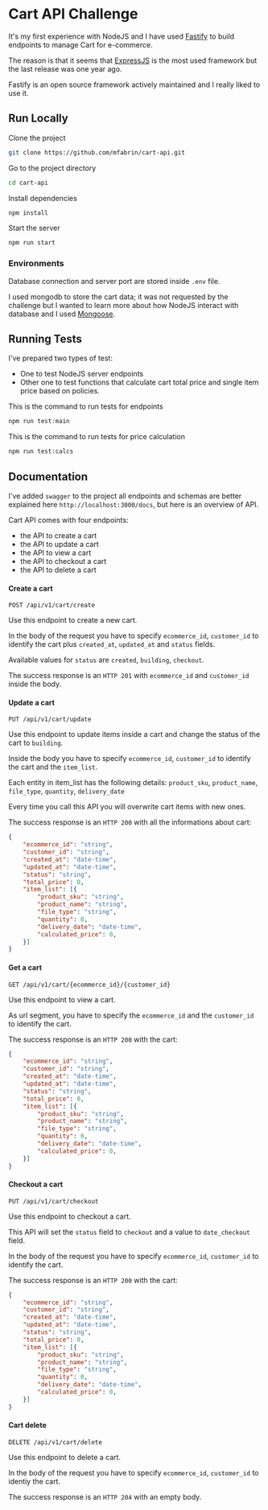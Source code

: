 # Cart API Challenge

It's my first experience with NodeJS and I have used [Fastify](https://www.fastify.io/) to build endpoints to manage Cart for e-commerce.

The reason is that it seems that [ExpressJS](https://expressjs.com/) is the most used framework but the last release was one year ago.

Fastify is an open source framework actively maintained and I really liked to use it.

## Run Locally

Clone the project

```bash
git clone https://github.com/mfabrin/cart-api.git
```

Go to the project directory

```bash
cd cart-api
```

Install dependencies

```bash
npm install
```

Start the server

```bash
npm run start
```

### Environments
Database connection and server port are stored inside `.env` file. 

I used mongodb to store the cart data; it was not requested by the challenge but I wanted to learn more about how NodeJS interact with database and I used [Mongoose](https://mongoosejs.com/).

## Running Tests

I've prepared two types of test: 
- One to test NodeJS server endpoints
- Other one to test functions that calculate cart total price and single item price based on policies.

This is the command to run tests for endpoints

```bash
npm run test:main
```

This is the command to run tests for price calculation
```bash
npm run test:calcs
```

## Documentation

I've added `swagger` to the project all endpoints and schemas are better explained here `http://localhost:3000/docs`, but here is an overview of API.

Cart API comes with four endpoints:
- the API to create a cart
- the API to update a cart
- the API to view a cart
- the API to checkout a cart
- the API to delete a cart


#### Create a cart

```http
POST /api/v1/cart/create
```
Use this endpoint to create a new cart.

In the body of the request you have to specify `ecommerce_id`, `customer_id` to identify the cart plus `created_at`, `updated_at` and `status` fields.

Available values for `status` are `created`, `building`, `checkout`.

The success response is an `HTTP 201` with `ecommerce_id` and `customer_id` inside the body.

#### Update a cart
```http
PUT /api/v1/cart/update
```
Use this endpoint to update items inside a cart and change the status of the cart to `building`.

Inside the body you have to specify `ecommerce_id`, `customer_id` to identify the cart and the `item_list`.

Each entity in item_list has the following details: `product_sku`, `product_name`, `file_type`, `quantity`, `delivery_date`

Every time you call this API you will overwrite cart items with new ones.

The success response is an `HTTP 200` with all the informations about cart: 
```json
{
    "ecommerce_id": "string",
    "customer_id": "string", 
    "created_at": "date-time",
    "updated_at": "date-time", 
    "status": "string",
    "total_price": 0, 
    "item_list": [{
        "product_sku": "string",
        "product_name": "string",
        "file_type": "string",
        "quantity": 0,
        "delivery_date": "date-time", 
        "calculated_price": 0,
    }]
}
```

#### Get a cart
```http
GET /api/v1/cart/{ecommerce_id}/{customer_id}
```
Use this endpoint to view a cart.

As url segment, you have to specify the `ecommerce_id` and the `customer_id` to identify the cart.

The success response is an `HTTP 200` with the cart:
```json
{
    "ecommerce_id": "string",
    "customer_id": "string", 
    "created_at": "date-time",
    "updated_at": "date-time", 
    "status": "string",
    "total_price": 0, 
    "item_list": [{
        "product_sku": "string",
        "product_name": "string",
        "file_type": "string",
        "quantity": 0,
        "delivery_date": "date-time", 
        "calculated_price": 0,
    }]
}
```

#### Checkout a cart
```http
PUT /api/v1/cart/checkout
```
Use this endpoint to checkout a cart.

This API will set the `status` field to `checkout` and a value to `date_checkout` field.

In the body of the request you have to specify `ecommerce_id`, `customer_id` to identify the cart.


The success response is an `HTTP 200` with the cart:

```json
{
    "ecommerce_id": "string",
    "customer_id": "string", 
    "created_at": "date-time",
    "updated_at": "date-time", 
    "status": "string",
    "total_price": 0, 
    "item_list": [{
        "product_sku": "string",
        "product_name": "string",
        "file_type": "string",
        "quantity": 0,
        "delivery_date": "date-time", 
        "calculated_price": 0,
    }]
}
```

#### Cart delete
```http
DELETE /api/v1/cart/delete
```
Use this endpoint to delete a cart.

In the body of the request you have to specify `ecommerce_id`, `customer_id` to identiy the cart.

The success response is an `HTTP 204` with an empty body.
